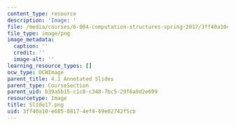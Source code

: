 ```yaml
---
content_type: resource
description: 'Image: '
file: /media/courses/6-004-computation-structures-spring-2017/3ff40a10e68588174ef469e02742f5cb_Slide17.png
file_type: image/png
image_metadata:
  caption: ''
  credit: ''
  image-alt: ''
learning_resource_types: []
ocw_type: OCWImage
parent_title: 4.1 Annotated Slides
parent_type: CourseSection
parent_uid: b39a5b15-c1c8-c348-7bc5-29f6a8d2e699
resourcetype: Image
title: Slide17.png
uid: 3ff40a10-e685-8817-4ef4-69e02742f5cb
---
```

